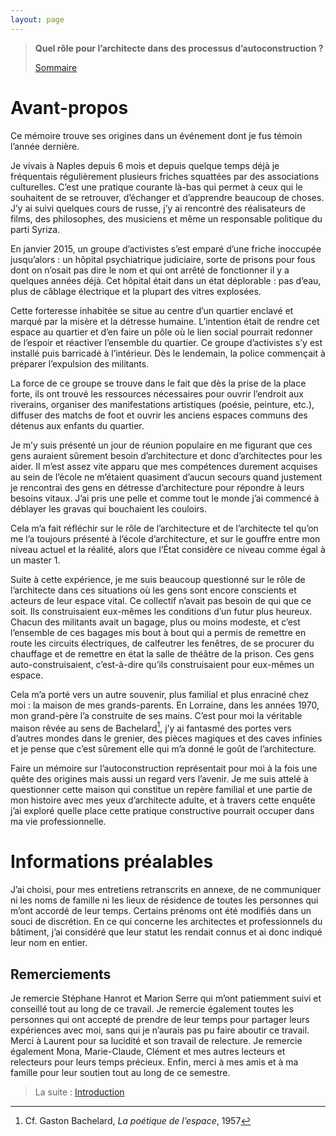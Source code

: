 ```yaml
---
layout: page
---
```

> **Quel rôle pour l’architecte dans des processus d’autoconstruction ?**
>
>[Sommaire](0.0-sommaire)

# Avant-propos

Ce mémoire trouve ses origines dans un événement dont je fus témoin l’année dernière.

Je vivais à Naples depuis 6 mois et depuis quelque temps déjà je fréquentais régulièrement plusieurs friches squattées par des associations culturelles. C’est une pratique courante là-bas qui permet à ceux qui le souhaitent de se retrouver, d’échanger et d’apprendre beaucoup de choses. J’y ai suivi quelques cours de russe, j’y ai rencontré des réalisateurs de films, des philosophes, des musiciens et même un responsable politique du parti Syriza.

En janvier 2015, un groupe d’activistes s’est emparé d’une friche inoccupée jusqu’alors : un hôpital psychiatrique judiciaire, sorte de prisons pour fous dont on n’osait pas dire le nom et qui ont arrêté de fonctionner il y a quelques années déjà. Cet hôpital était dans un état déplorable : pas d’eau, plus de câblage électrique et la plupart des vitres explosées.

Cette forteresse inhabitée se situe au centre d’un quartier enclavé et marqué par la misère et la détresse humaine. L’intention était de rendre cet espace au quartier et d’en faire un pôle où le lien social pourrait redonner de l’espoir et réactiver l’ensemble du quartier. Ce groupe d’activistes s’y est installé puis barricadé à l’intérieur. Dès le lendemain, la police commençait à préparer l’expulsion des militants.

La force de ce groupe se trouve dans le fait que dès la prise de la place forte, ils ont trouvé les ressources nécessaires pour ouvrir l’endroit aux riverains, organiser des manifestations artistiques (poésie, peinture, etc.), diffuser des matchs de foot et ouvrir les anciens espaces communs des détenus aux enfants du quartier.

Je m’y suis présenté un jour de réunion populaire en me figurant que ces gens auraient sûrement besoin d’architecture et donc d’architectes pour les aider. Il m’est assez vite apparu que mes compétences durement acquises au sein de l’école ne m’étaient quasiment d’aucun secours quand justement je rencontrai des gens en détresse d’architecture pour répondre à leurs besoins vitaux. J’ai pris une pelle et comme tout le monde j’ai commencé à déblayer les gravas qui bouchaient les couloirs.

Cela m’a fait réfléchir sur le rôle de l’architecture et de l’architecte tel qu’on me l’a toujours présenté à l’école d’architecture, et sur le gouffre entre mon niveau actuel et la réalité, alors que l’État considère ce niveau comme égal à un master 1.

Suite à cette expérience, je me suis beaucoup questionné sur le rôle de l’architecte dans ces situations où les gens sont encore conscients et acteurs de leur espace vital. Ce collectif n’avait pas besoin de qui que ce soit. Ils construisaient eux-mêmes les conditions d’un futur plus heureux. Chacun des militants avait un bagage, plus ou moins modeste, et c’est l’ensemble de ces bagages mis bout à bout qui a permis de remettre en route les circuits électriques, de calfeutrer les fenêtres, de se procurer du chauffage et de remettre en état la salle de théâtre de la prison. Ces gens auto-construisaient, c’est-à-dire qu’ils construisaient pour eux-mêmes un espace.

Cela m’a porté vers un autre souvenir, plus familial et plus enraciné chez moi : la maison de mes grands-parents. En Lorraine, dans les années 1970, mon grand-père l’a construite de ses mains. C’est pour moi la véritable maison rêvée au sens de Bachelard[^1], j’y ai fantasmé des portes vers d’autres mondes dans le grenier, des pièces magiques et des caves infinies et je pense que c’est sûrement elle qui m’a donné le goût de l’architecture.

[^1]: Cf. Gaston Bachelard, *La poétique de l’espace*, 1957

Faire un mémoire sur l’autoconstruction représentait pour moi à la fois une quête des origines mais aussi un regard vers l’avenir. Je me suis attelé à questionner cette maison qui constitue un repère familial et une partie de mon histoire avec mes yeux d’architecte adulte, et à travers cette enquête j’ai exploré quelle place cette pratique constructive pourrait occuper dans ma vie professionnelle.

# Informations préalables
J’ai choisi, pour mes entretiens retranscrits en annexe, de ne communiquer ni les noms de famille ni les lieux de résidence de toutes les personnes qui m’ont accordé de leur temps. Certains prénoms ont été modifiés dans un souci de discrétion.
En ce qui concerne les architectes et professionnels du bâtiment, j’ai considéré que leur statut les rendait connus et ai donc indiqué leur nom en entier.

## Remerciements
Je remercie Stéphane Hanrot et Marion Serre qui m’ont patiemment suivi et conseillé tout au long de ce travail. Je remercie également toutes les personnes qui ont accepté de prendre de leur temps pour partager leurs expériences avec moi, sans qui je n’aurais pas pu faire aboutir ce travail. Merci à Laurent pour sa lucidité et son travail de relecture. Je remercie également Mona, Marie-Claude, Clément et mes autres lecteurs et relecteurs pour leurs temps précieux. Enfin, merci à mes amis et à ma famille pour leur soutien tout au long de ce semestre.

>La suite : [Introduction](0.2-intro)